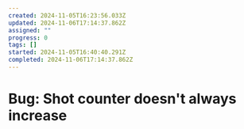 ```yaml
---
created: 2024-11-05T16:23:56.033Z
updated: 2024-11-06T17:14:37.862Z
assigned: ""
progress: 0
tags: []
started: 2024-11-05T16:40:40.291Z
completed: 2024-11-06T17:14:37.862Z
---
```


# Bug: Shot counter doesn't always increase
